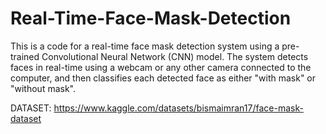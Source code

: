 # Real-Time-Face-Mask-Detection
This is a code for a real-time face mask detection system using a pre-trained Convolutional Neural Network (CNN) model. The system detects faces in real-time using a webcam or any other camera connected to the computer, and then classifies each detected face as either "with mask" or "without mask".


DATASET: https://www.kaggle.com/datasets/bismaimran17/face-mask-dataset
